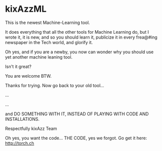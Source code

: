 # kixAzzML

This is the newest Machine-Learning tool.

It does everything that all the other tools for Machine Learning do, but I wrote it, it is new, and so you should learn it, publicize it in every frea@#ing newspaper in the Tech world, and glorify it.

Oh yes, and if you are a newby, you now can wonder why you should use yet another machine leaning tool.

Isn't it great?

You are welcome BTW.

Thanks for trying. Now go back to your old tool...

...

...

and DO SOMETHING WITH IT, INSTEAD OF PLAYING WITH CODE AND INSTALLATIONS.

Respectfully
kixAzz Team


Oh yes, you want the code... THE CODE, yes we forgot.
Go get it here: http://torch.ch
